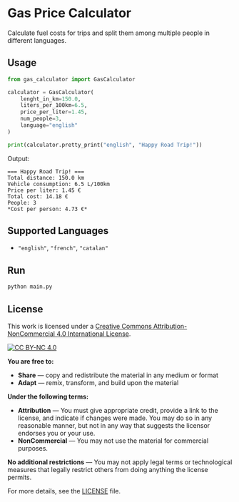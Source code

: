 # Gas Price Calculator

Calculate fuel costs for trips and split them among multiple people in different languages.

## Usage

```python
from gas_calculator import GasCalculator

calculator = GasCalculator(
    lenght_in_km=150.0,
    liters_per_100km=6.5,
    price_per_liter=1.45,
    num_people=3,
    language="english"
)

print(calculator.pretty_print("english", "Happy Road Trip!"))
```

Output:
```
=== Happy Road Trip! ===
Total distance: 150.0 km
Vehicle consumption: 6.5 L/100km
Price per liter: 1.45 €
Total cost: 14.18 €
People: 3
*Cost per person: 4.73 €*
```

## Supported Languages

- `"english"`, `"french"`, `"catalan"`

## Run

```bash
python main.py
```

## License

This work is licensed under a [Creative Commons Attribution-NonCommercial 4.0 International License](https://creativecommons.org/licenses/by-nc/4.0/).

[![CC BY-NC 4.0](https://licensebuttons.net/l/by-nc/4.0/88x31.png)](https://creativecommons.org/licenses/by-nc/4.0/)

**You are free to:**
- **Share** — copy and redistribute the material in any medium or format
- **Adapt** — remix, transform, and build upon the material

**Under the following terms:**
- **Attribution** — You must give appropriate credit, provide a link to the license, and indicate if changes were made. You may do so in any reasonable manner, but not in any way that suggests the licensor endorses you or your use.
- **NonCommercial** — You may not use the material for commercial purposes.

**No additional restrictions** — You may not apply legal terms or technological measures that legally restrict others from doing anything the license permits.

For more details, see the [LICENSE](LICENSE) file.
